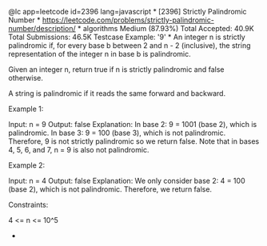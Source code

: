 @lc app=leetcode id=2396 lang=javascript
 *
[2396] Strictly Palindromic Number
 *
https://leetcode.com/problems/strictly-palindromic-number/description/
 *
algorithms
Medium (87.93%)
Total Accepted:    40.9K
Total Submissions: 46.5K
Testcase Example:  '9'
 *
An integer n is strictly palindromic if, for every base b between 2 and n -
2 (inclusive), the string representation of the integer n in base b is
palindromic.

Given an integer n, return true if n is strictly palindromic and false
otherwise.

A string is palindromic if it reads the same forward and backward.


Example 1:


Input: n = 9
Output: false
Explanation: In base 2: 9 = 1001 (base 2), which is palindromic.
In base 3: 9 = 100 (base 3), which is not palindromic.
Therefore, 9 is not strictly palindromic so we return false.
Note that in bases 4, 5, 6, and 7, n = 9 is also not palindromic.


Example 2:


Input: n = 4
Output: false
Explanation: We only consider base 2: 4 = 100 (base 2), which is not
palindromic.
Therefore, we return false.




Constraints:


4 <= n <= 10^5

 *